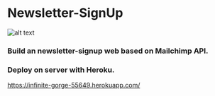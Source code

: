 # Newsletter-SignUp
![alt text](images\webscreenshot.png)
### Build an newsletter-signup web based on Mailchimp API.
### Deploy on server with Heroku.
https://infinite-gorge-55649.herokuapp.com/
